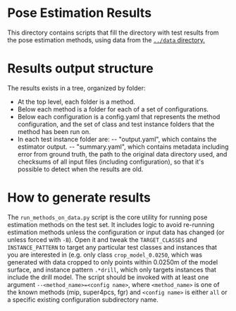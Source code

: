 Pose Estimation Results
=======

This directory contains scripts that fill the directory with test results from
the pose estimation methods, using data from the [`../data` directory.](../data/README.md)

Results output structure
========
The results exists in a tree, organized by folder:

- At the top level, each folder is a method.
- Below each method is a folder for each of a set of configurations.
- Below each configuration is a config.yaml that represents the method configuration,
and the set of class and test instance folders that the method has been run on.
- In each test instance folder are:
-- "output.yaml", which contains the estimator output.
-- "summary.yaml", which contains metadata including error from ground truth,
the path to the original data directory used, and checksums of all input files
(including configuration), so that it's possible to detect when the results are old.

How to generate results
=========
The `run_methods_on_data.py` script is the core utility for running pose estimation
methods on the test set. It includes logic to avoid re-running estimation methods unless
the configuration or input data has changed (or unless forced with `-B`). Open it and
tweak the `TARGET_CLASSES` and `INSTANCE_PATTERN` to target any particular test
classes and instances that you are interested in (e.g. only class `crop_model_0.0250`,
which was generated with data cropped to only points within 0.0250m of the model surface,
and instance pattern `.*drill`, which only targets instances that include the drill model.
The script should be invoked with at least one argument `--<method_name>=<config name>`,
where `<method_name>` is one of the known methods (mip, super4pcs, fgr) and `<config name>` is
either `all` or a specific existing configuration subdirectory name.